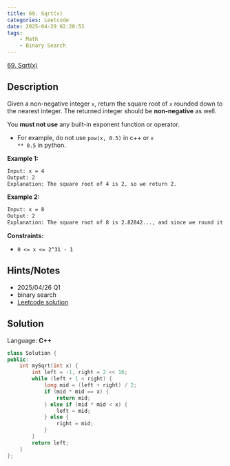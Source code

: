 ```yaml
---
title: 69. Sqrt(x)
categories: Leetcode
date: 2025-04-29 02:20:53
tags:
    - Math
    - Binary Search
---
```


[69. Sqrt(x)](https://leetcode.com/problems/sqrtx/description/?envType=company&envId=tiktok&favoriteSlug=tiktok-three-months)

## Description

Given a non-negative integer <code>x</code>, return the square root of <code>x</code> rounded down to the nearest integer. The returned integer should be **non-negative**  as well.

You **must not use**  any built-in exponent function or operator.

- For example, do not use <code>pow(x, 0.5)</code> in c++ or <code>x ** 0.5</code> in python.

**Example 1:**

```bash
Input: x = 4
Output: 2
Explanation: The square root of 4 is 2, so we return 2.
```

**Example 2:**

```bash
Input: x = 8
Output: 2
Explanation: The square root of 8 is 2.82842..., and since we round it down to the nearest integer, 2 is returned.
```

**Constraints:**

- <code>0 <= x <= 2^31 - 1</code>

## Hints/Notes

- 2025/04/26 Q1
- binary search
- [Leetcode solution](https://leetcode.com/problems/sqrtx/editorial/?envType=company&envId=tiktok&favoriteSlug=tiktok-three-months)

## Solution

Language: **C++**

```C++
class Solution {
public:
    int mySqrt(int x) {
        int left = -1, right = 2 << 16;
        while (left + 1 < right) {
            long mid = (left + right) / 2;
            if (mid * mid == x) {
                return mid;
            } else if (mid * mid < x) {
                left = mid;
            } else {
                right = mid;
            }
        }
        return left;
    }
};
```
